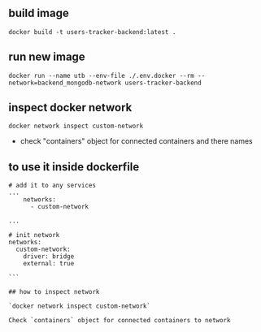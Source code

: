 ## build image

`docker build -t users-tracker-backend:latest .`

## run new image

`docker run --name utb --env-file ./.env.docker --rm --network=backend_mongodb-network users-tracker-backend`

## inspect docker network

`docker network inspect custom-network`

- check "containers" object for connected containers and there names

## to use it inside dockerfile

````
# add it to any services
...
    networks:
      - custom-network

...

# init network
networks:
  custom-network:
    driver: bridge
    external: true

```

## how to inspect network

`docker network inspect custom-network`

Check `containers` object for connected containers to network
````
